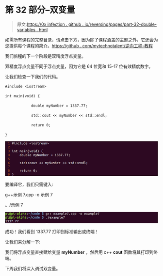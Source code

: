 # 第 32 部分–双变量

> 原文:[https://0x infection . github . io/reversing/pages/part-32-double-variables . html](https://0xinfection.github.io/reversing/pages/part-32-double-variables.html)

如需所有课程的完整目录，请点击下方，因为除了课程涵盖的主题之外，它还会为您提供每个课程的简介。[https://github . com/mytechnotalent/逆向工程-教程](https://github.com/mytechnotalent/Reverse-Engineering-Tutorial)

我们旅程的下一个阶段是双精度浮点变量。

双精度浮点变量不同于浮点变量，因为它是 64 位宽和 15-17 位有效精度数字。

让我们检查一下我们的代码。

```
#include <iostream>

int main(void) {

            double myNumber = 1337.77;

            std::cout << myNumber << std::endl;

            return 0;

}

```

![](img/ee7b7a4d214036eda272cea6a371e748.png)

要编译它，我们只需键入:

g++示例 7.cpp -o 示例 7

。/示例 7

![](img/6cbdd65435d25acd15d02aa31dde8362.png)

成功！我们看到 1337.77 打印到标准输出或终端！

让我们来分解一下:

我们将浮点变量直接赋给变量 **myNumber** ，然后用 c++ **cout** 函数将其打印到终端。

下周我们将深入调试双变量。